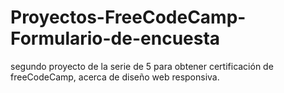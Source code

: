 # Proyectos-FreeCodeCamp-Formulario-de-encuesta
segundo proyecto de la serie de 5 para obtener certificación de freeCodeCamp, acerca de diseño web responsiva.

